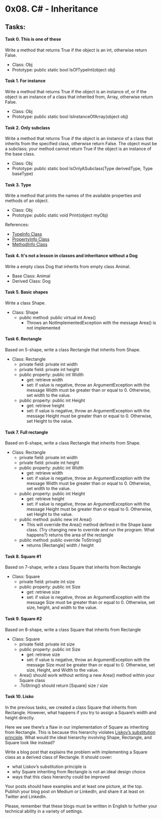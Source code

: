 # 0x08. C# - Inheritance

## Tasks:

#### Task 0. This is one of these
Write a method that returns True if the object is an int, otherwise return False.

* Class: Obj
* Prototype: public static bool IsOfTypeInt(object obj)

#### Task 1. For instance
Write a method that returns True if the object is an instance of, or if the object is an instance of a class that inherited from, Array, otherwise return False.

* Class: Obj
* Prototype: public static bool IsInstanceOfArray(object obj)

#### Task 2. Only subclass
Write a method that returns True if the object is an instance of a class that inherits from the specified class, otherwise return False. The object must be a subclass; your method cannot return True if the object is an instance of the base class.

* Class: Obj
* Prototype: public static bool IsOnlyASubclass(Type derivedType, Type baseType)

#### Task 3. Type
Write a method that prints the names of the available properties and methods of an object.

* Class: Obj
* Prototype: public static void Print(object myObj)

References:
* [TypeInfo Class](https://intranet.hbtn.io/rltoken/-Zh3a1z8f_FKtWOHA1pRPg/)
* [PropertyInfo Class](https://intranet.hbtn.io/rltoken/VWXS7JiUbql6Yn1hQ4qXqg/)
* [MethodInfo Class](https://intranet.hbtn.io/rltoken/iTsNiYm3K4ZCpaM9vv0gqw/)

#### Task 4. It's not a lesson in classes and inheritance without a Dog
Write a empty class Dog that inherits from empty class Animal.

* Base Class: Animal
* Derived Class: Dog


#### Task 5. Basic shapes
Write a class Shape.

* Class: Shape
    * public method: public virtual int Area()
        * Throws an NotImplementedException with the message Area() is not implemented

#### Task 6. Rectangle
Based on 5-shape, write a class Rectangle that inherits from Shape.

* Class: Rectangle
    * private field: private int width
    * private field: private int height
    * public property: public int Width
        * get: retrieve width
        * set: if value is negative, throw an ArgumentException with the message Width must be greater than or equal to 0. Otherwise, set width to the value.
    * public property: public int Height
        * get: retrieve height
        * set: if value is negative, throw an ArgumentException with the message Height must be greater than or equal to 0. Otherwise, set Height to the value.

#### Task 7. Full rectangle
Based on 6-shape, write a class Rectangle that inherits from Shape.

* Class: Rectangle
    * private field: private int width
    * private field: private int height
    * public property: public int Width
        * get: retrieve width
        * set: if value is negative, throw an ArgumentException with the message Width must be greater than or equal to 0. Otherwise, set width to the value.
    * public property: public int Height
        * get: retrieve height
        * set: if value is negative, throw an ArgumentException with the message Height must be greater than or equal to 0. Otherwise, set Height to the value.
    * public method: public new int Area()
        * This will override the Area() method defined in the Shape base class. (Try changing new to override and run the program. What happens?) returns the area of the rectangle
    * public method: public override ToString()
        * returns [Rectangle] width / height

#### Task 8. Square #1
Based on 7-shape, write a class Square that inherits from Rectangle

* Class: Square
    * private field: private int size
    * public property: public int Size
        * get: retrieve size
        * set: if value is negative, throw an ArgumentException with the message Size must be greater than or equal to 0. Otherwise, set size, height, and width to the value.

#### Task 9. Square #2
Based on 8-shape, write a class Square that inherits from Rectangle

* Class: Square
    * private field: private int size
    * public property: public int Size
        * get: retrieve size
        * set: if value is negative, throw an ArgumentException with the message Size must be greater than or equal to 0. Otherwise, set size, Height, and Width to the value.
    * Area() should work without writing a new Area() method within your Square class
    * .ToString() should return [Square] size / size

#### Task 10. Lisko
In the previous tasks, we created a class Square that inherits from Rectangle. However, what happens if you try to assign a Square’s width and height directly.

Here we see there’s a flaw in our implementation of Square as inheriting from Rectangle. This is because this hierarchy violates [Liskov’s substitution principle](https://intranet.hbtn.io/rltoken/Y4OBliliHK_G38LnNOM4Pg/). What would the ideal hierarchy involving Shape, Rectangle, and Square look like instead?

Write a blog post that explains the problem with implementing a Square class as a derived class of Rectangle. It should cover:

* what Liskov’s substitution principle is
* why Square inheriting from Rectangle is not an ideal design choice
* ways that this class hierarchy could be improved

Your posts should have examples and at least one picture, at the top. Publish your blog post on Medium or LinkedIn, and share it at least on Twitter and LinkedIn.

Please, remember that these blogs must be written in English to further your technical ability in a variety of settings.
